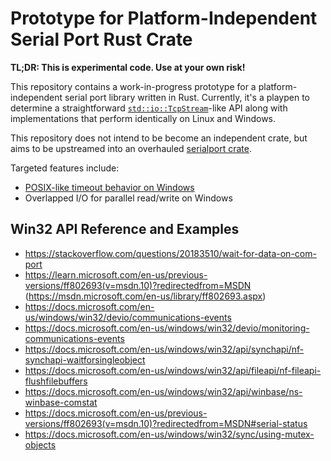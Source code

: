 # Prototype for Platform-Independent Serial Port Rust Crate

**TL;DR: This is experimental code. Use at your own risk!**

This repository contains a work-in-progress prototype for a platform-independent serial port library written in Rust.
Currently, it's a playpen to determine a straightforward [`std::io::TcpStream`](https://doc.rust-lang.org/std/net/struct.TcpStream.html)-like API along with implementations that perform identically on Linux and Windows.

This repository does not intend to be become an independent crate, but aims to be upstreamed into an overhauled [serialport crate](https://crates.io/crates/serialport).

Targeted features include:

  * [POSIX-like timeout behavior on Windows](https://gitlab.com/susurrus/serialport-rs/-/merge_requests/78)
  * Overlapped I/O for parallel read/write on Windows

## Win32 API Reference and Examples

  * <https://stackoverflow.com/questions/20183510/wait-for-data-on-com-port>
  * <https://learn.microsoft.com/en-us/previous-versions/ff802693(v=msdn.10)?redirectedfrom=MSDN> (<https://msdn.microsoft.com/en-us/library/ff802693.aspx>)
  * <https://docs.microsoft.com/en-us/windows/win32/devio/communications-events>
  * <https://docs.microsoft.com/en-us/windows/win32/devio/monitoring-communications-events>
  * <https://docs.microsoft.com/en-us/windows/win32/api/synchapi/nf-synchapi-waitforsingleobject>
  * <https://docs.microsoft.com/en-us/windows/win32/api/fileapi/nf-fileapi-flushfilebuffers>
  * <https://docs.microsoft.com/en-us/windows/win32/api/winbase/ns-winbase-comstat>
  * <https://docs.microsoft.com/en-us/previous-versions/ff802693(v=msdn.10)?redirectedfrom=MSDN#serial-status>
  * <https://docs.microsoft.com/en-us/windows/win32/sync/using-mutex-objects>
